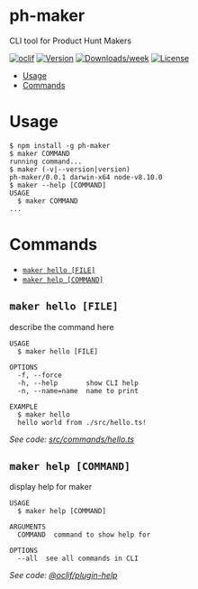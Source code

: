 ph-maker
========

CLI tool for Product Hunt Makers

[![oclif](https://img.shields.io/badge/cli-oclif-brightgreen.svg)](https://oclif.io)
[![Version](https://img.shields.io/npm/v/ph-maker.svg)](https://npmjs.org/package/ph-maker)
[![Downloads/week](https://img.shields.io/npm/dw/ph-maker.svg)](https://npmjs.org/package/ph-maker)
[![License](https://img.shields.io/npm/l/ph-maker.svg)](https://github.com/arjunkomath/ph-maker-cli/blob/master/package.json)

<!-- toc -->
* [Usage](#usage)
* [Commands](#commands)
<!-- tocstop -->
# Usage
<!-- usage -->
```sh-session
$ npm install -g ph-maker
$ maker COMMAND
running command...
$ maker (-v|--version|version)
ph-maker/0.0.1 darwin-x64 node-v8.10.0
$ maker --help [COMMAND]
USAGE
  $ maker COMMAND
...
```
<!-- usagestop -->
# Commands
<!-- commands -->
* [`maker hello [FILE]`](#maker-hello-file)
* [`maker help [COMMAND]`](#maker-help-command)

## `maker hello [FILE]`

describe the command here

```
USAGE
  $ maker hello [FILE]

OPTIONS
  -f, --force
  -h, --help       show CLI help
  -n, --name=name  name to print

EXAMPLE
  $ maker hello
  hello world from ./src/hello.ts!
```

_See code: [src/commands/hello.ts](https://github.com/arjunkomath/ph-maker-cli/blob/v0.0.1/src/commands/hello.ts)_

## `maker help [COMMAND]`

display help for maker

```
USAGE
  $ maker help [COMMAND]

ARGUMENTS
  COMMAND  command to show help for

OPTIONS
  --all  see all commands in CLI
```

_See code: [@oclif/plugin-help](https://github.com/oclif/plugin-help/blob/v2.2.0/src/commands/help.ts)_
<!-- commandsstop -->

